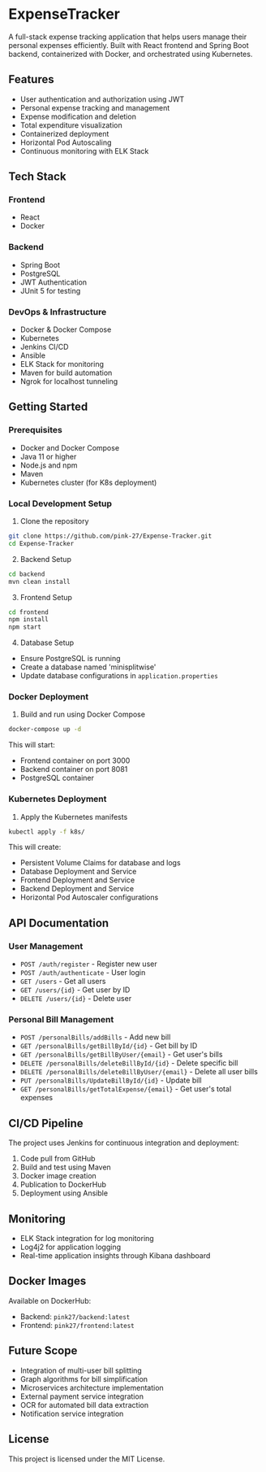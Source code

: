 # ExpenseTracker

A full-stack expense tracking application that helps users manage their personal expenses efficiently. Built with React frontend and Spring Boot backend, containerized with Docker, and orchestrated using Kubernetes.

## Features

- User authentication and authorization using JWT
- Personal expense tracking and management
- Expense modification and deletion
- Total expenditure visualization
- Containerized deployment
- Horizontal Pod Autoscaling
- Continuous monitoring with ELK Stack

## Tech Stack

### Frontend
- React
- Docker

### Backend
- Spring Boot
- PostgreSQL
- JWT Authentication
- JUnit 5 for testing

### DevOps & Infrastructure
- Docker & Docker Compose
- Kubernetes
- Jenkins CI/CD
- Ansible
- ELK Stack for monitoring
- Maven for build automation
- Ngrok for localhost tunneling

## Getting Started

### Prerequisites
- Docker and Docker Compose
- Java 11 or higher
- Node.js and npm
- Maven
- Kubernetes cluster (for K8s deployment)

### Local Development Setup

1. Clone the repository
```bash
git clone https://github.com/pink-27/Expense-Tracker.git
cd Expense-Tracker
```

2. Backend Setup
```bash
cd backend
mvn clean install
```

3. Frontend Setup
```bash
cd frontend
npm install
npm start
```

4. Database Setup
- Ensure PostgreSQL is running
- Create a database named 'minisplitwise'
- Update database configurations in `application.properties`

### Docker Deployment

1. Build and run using Docker Compose
```bash
docker-compose up -d
```

This will start:
- Frontend container on port 3000
- Backend container on port 8081
- PostgreSQL container

### Kubernetes Deployment

1. Apply the Kubernetes manifests
```bash
kubectl apply -f k8s/
```

This will create:
- Persistent Volume Claims for database and logs
- Database Deployment and Service
- Frontend Deployment and Service
- Backend Deployment and Service
- Horizontal Pod Autoscaler configurations

## API Documentation

### User Management
- `POST /auth/register` - Register new user
- `POST /auth/authenticate` - User login
- `GET /users` - Get all users
- `GET /users/{id}` - Get user by ID
- `DELETE /users/{id}` - Delete user

### Personal Bill Management
- `POST /personalBills/addBills` - Add new bill
- `GET /personalBills/getBillById/{id}` - Get bill by ID
- `GET /personalBills/getBillByUser/{email}` - Get user's bills
- `DELETE /personalBills/deleteBillById/{id}` - Delete specific bill
- `DELETE /personalBills/deleteBillByUser/{email}` - Delete all user bills
- `PUT /personalBills/UpdateBillById/{id}` - Update bill
- `GET /personalBills/getTotalExpense/{email}` - Get user's total expenses

## CI/CD Pipeline

The project uses Jenkins for continuous integration and deployment:
1. Code pull from GitHub
2. Build and test using Maven
3. Docker image creation
4. Publication to DockerHub
5. Deployment using Ansible

## Monitoring

- ELK Stack integration for log monitoring
- Log4j2 for application logging
- Real-time application insights through Kibana dashboard

## Docker Images

Available on DockerHub:
- Backend: `pink27/backend:latest`
- Frontend: `pink27/frontend:latest`

## Future Scope

- Integration of multi-user bill splitting
- Graph algorithms for bill simplification
- Microservices architecture implementation
- External payment service integration
- OCR for automated bill data extraction
- Notification service integration


## License

This project is licensed under the MIT License.
